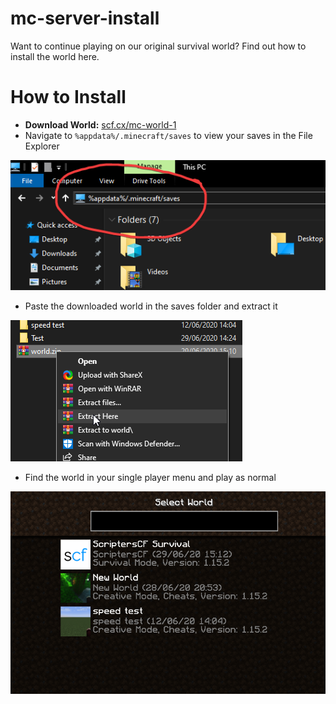 # mc-server-install
Want to continue playing on our original survival world? Find out how to install the world here.

# How to Install
- **Download World:** [scf.cx/mc-world-1](https://drive.google.com/file/d/1b2pMw_gfqEiR52WzNsKcYbtVQC67JQ01/view?usp=sharing)
- Navigate to `%appdata%/.minecraft/saves` to view your saves in the File Explorer

![path](image.png)
- Paste the downloaded world in the saves folder and extract it

![extract](extract.png)
- Find the world in your single player menu and play as normal

![singleplayer](singleplayer.png)
